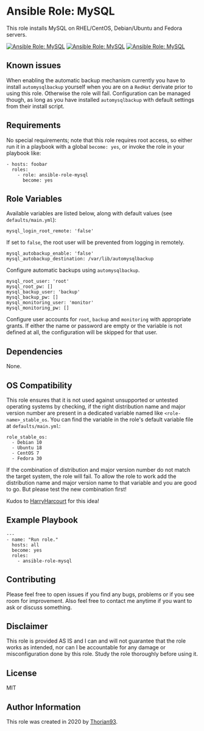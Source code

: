 # Ansible Role: MySQL

This role installs MySQL on RHEL/CentOS, Debian/Ubuntu and Fedora servers.

[![Ansible Role: MySQL](https://img.shields.io/ansible/role/51295?style=flat-square)](https://galaxy.ansible.com/thorian93/ansible_role_mysql)
[![Ansible Role: MySQL](https://img.shields.io/ansible/quality/51295?style=flat-square)](https://galaxy.ansible.com/thorian93/ansible_role_mysql)
[![Ansible Role: MySQL](https://img.shields.io/ansible/role/d/51295?style=flat-square)](https://galaxy.ansible.com/thorian93/ansible_role_mysql)

## Known issues

When enabling the automatic backup mechanism currently you have to install `automysqlbackup` yourself when you are on a `RedHat` derivate prior to using this role. Otherwise the role will fail. Configuration can be managed though, as long as you have installed `automysqlbackup` with default settings from their install script.

## Requirements

No special requirements; note that this role requires root access, so either run it in a playbook with a global `become: yes`, or invoke the role in your playbook like:

    - hosts: foobar
      roles:
        - role: ansible-role-mysql
          become: yes

## Role Variables

Available variables are listed below, along with default values (see `defaults/main.yml`):

    mysql_login_root_remote: 'false'

If set to `false`, the root user will be prevented from logging in remotely.

    mysql_autobackup_enable: 'false'
    mysql_autobackup_destination: /var/lib/automysqlbackup

Configure automatic backups using `automysqlbackup`.

    mysql_root_user: 'root'
    mysql_root_pw: []
    mysql_backup_user: 'backup'
    mysql_backup_pw: []
    mysql_monitoring_user: 'monitor'
    mysql_monitoring_pw: []

Configure user accounts for `root`, `backup` and `monitoring` with appropriate grants. If either the name or password are empty or the variable is not defined at all, the configuration will be skipped for that user.

## Dependencies

None.

## OS Compatibility

This role ensures that it is not used against unsupported or untested operating systems by checking, if the right distribution name and major version number are present in a dedicated variable named like `<role-name>_stable_os`. You can find the variable in the role's default variable file at `defaults/main.yml`:

    role_stable_os:
      - Debian 10
      - Ubuntu 18
      - CentOS 7
      - Fedora 30

If the combination of distribution and major version number do not match the target system, the role will fail. To allow the role to work add the distribution name and major version name to that variable and you are good to go. But please test the new combination first!

Kudos to [HarryHarcourt](https://github.com/HarryHarcourt) for this idea!

## Example Playbook

    ---
    - name: "Run role."
      hosts: all
      become: yes
      roles:
        - ansible-role-mysql

## Contributing

Please feel free to open issues if you find any bugs, problems or if you see room for improvement. Also feel free to contact me anytime if you want to ask or discuss something.

## Disclaimer

This role is provided AS IS and I can and will not guarantee that the role works as intended, nor can I be accountable for any damage or misconfiguration done by this role. Study the role thoroughly before using it.

## License

MIT

## Author Information

This role was created in 2020 by [Thorian93](http://thorian93.de/).
